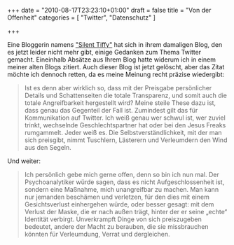 +++
date = "2010-08-17T23:23:10+01:00"
draft = false
title = "Von der Offenheit"
categories = [ "Twitter", "Datenschutz" ]

+++

[1]: http://twitter.com/silenttiffy

Eine Bloggerin namens ["Silent Tiffy"][1] hat sich in ihrem damaligen Blog, den es jetzt leider nicht mehr gibt, einige Gedanken zum Thema Twitter gemacht. Eineinhalb Absätze aus Ihrem Blog hatte widerum ich in einem meiner alten Blogs zitiert. Auch dieser Blog ist jetzt gelöscht, aber das Zitat möchte ich dennoch retten, da es meine Meinung recht präzise wiedergibt:

<!--more-->

>Ist es denn aber wirklich so, dass mit der Preisgabe persönlicher Details und Schattenseiten die totale Transparenz, und somit auch die totale Angreifbarkeit hergestellt wird? Meine steile These dazu ist, dass genau das Gegenteil der Fall ist. Zumindest gilt das für Kommunikation auf Twitter. Ich weiß genau wer schwul ist, wer zuviel trinkt, wechselnde Geschlechtspartner hat oder bei den Jesus Freaks rumgammelt. Jeder weiß es. Die Selbstverständlichkeit, mit der man sich preisgibt, nimmt Tuschlern, Lästerern und Verleumdern den Wind aus den Segeln.

Und weiter:

>Ich persönlich gebe mich gerne offen, denn so bin ich nun mal. Der Psychoanalytiker würde sagen, dass es nicht Aufgeschlossenheit ist, sondern eine Maßnahme, mich unangreifbar zu machen. Man kann nur jemanden beschämen und verletzen, für den dies mit einem Gesichtsverlust einhergehen würde, oder besser gesagt: mit dem Verlust der Maske, die er nach außen trägt, hinter der er seine „echte“ Identität verbirgt. Unverkrampft Dinge von sich preiszugeben bedeutet, andere der Macht zu berauben, die sie missbrauchen könnten für Verleumdung, Verrat und dergleichen.


